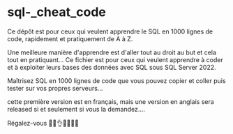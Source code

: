 # sql-_cheat_code
Ce dépôt est pour ceux qui veulent apprendre le SQL en 1000 lignes de code, rapidement et pratiquement de A à Z.

Une meilleure manière d'apprendre est d'aller tout au droit au but  et cela tout en pratiquant... 
Ce fichier est pour ceux qui veulent apprendre à coder et à exploiter leurs bases des données avec SQL sous SQL Server 2022.

Maîtrisez SQL en 1000 lignes de code que vous pouvez copier et coller puis tester sur vos propres serveurs... 

cette première version est en français, mais une version en anglais sera released si et seulement si vous la demandez....

Régalez-vous 👨‍💻👌😉😊😁🤞
